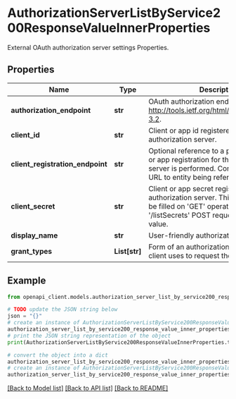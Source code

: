 # AuthorizationServerListByService200ResponseValueInnerProperties

External OAuth authorization server settings Properties.

## Properties

Name | Type | Description | Notes
------------ | ------------- | ------------- | -------------
**authorization_endpoint** | **str** | OAuth authorization endpoint. See http://tools.ietf.org/html/rfc6749#section-3.2. | 
**client_id** | **str** | Client or app id registered with this authorization server. | 
**client_registration_endpoint** | **str** | Optional reference to a page where client or app registration for this authorization server is performed. Contains absolute URL to entity being referenced. | 
**client_secret** | **str** | Client or app secret registered with this authorization server. This property will not be filled on &#39;GET&#39; operations! Use &#39;/listSecrets&#39; POST request to get the value. | [optional] 
**display_name** | **str** | User-friendly authorization server name. | 
**grant_types** | **List[str]** | Form of an authorization grant, which the client uses to request the access token. | 

## Example

```python
from openapi_client.models.authorization_server_list_by_service200_response_value_inner_properties import AuthorizationServerListByService200ResponseValueInnerProperties

# TODO update the JSON string below
json = "{}"
# create an instance of AuthorizationServerListByService200ResponseValueInnerProperties from a JSON string
authorization_server_list_by_service200_response_value_inner_properties_instance = AuthorizationServerListByService200ResponseValueInnerProperties.from_json(json)
# print the JSON string representation of the object
print(AuthorizationServerListByService200ResponseValueInnerProperties.to_json())

# convert the object into a dict
authorization_server_list_by_service200_response_value_inner_properties_dict = authorization_server_list_by_service200_response_value_inner_properties_instance.to_dict()
# create an instance of AuthorizationServerListByService200ResponseValueInnerProperties from a dict
authorization_server_list_by_service200_response_value_inner_properties_from_dict = AuthorizationServerListByService200ResponseValueInnerProperties.from_dict(authorization_server_list_by_service200_response_value_inner_properties_dict)
```
[[Back to Model list]](../README.md#documentation-for-models) [[Back to API list]](../README.md#documentation-for-api-endpoints) [[Back to README]](../README.md)


